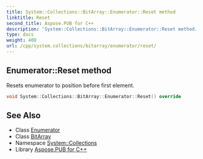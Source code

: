 ```yaml
---
title: System::Collections::BitArray::Enumerator::Reset method
linktitle: Reset
second_title: Aspose.PUB for C++
description: 'System::Collections::BitArray::Enumerator::Reset method. Resets enumerator to position before first element in C++.'
type: docs
weight: 400
url: /cpp/system.collections/bitarray/enumerator/reset/
---
```

## Enumerator::Reset method


Resets enumerator to position before first element.

```cpp
void System::Collections::BitArray::Enumerator::Reset() override
```

## See Also

* Class [Enumerator](../)
* Class [BitArray](../../)
* Namespace [System::Collections](../../../)
* Library [Aspose.PUB for C++](../../../../)
